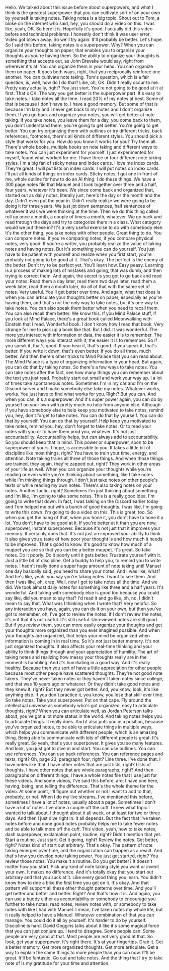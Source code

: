  Hello. We talked about this issue before about superpowers, and what I think is the greatest superpower that you can cultivate sort of on your own by yourself is taking notes. Taking notes is a big topic. Shout out to Tom, a bloke on the internet who said, hey, you should do a video on this. I was like, yeah, OK. So here it is. Hopefully it's good. I actually did this video before and technical problems. I honestly don't think it was user error. Video got blown away. So we'll try again. It'll probably be better. Let's hope. So I said this before, taking notes is a superpower. Why? When you can organize your thoughts on paper, that enables you to organize your thoughts as you're having them. So the ability to organize your thoughts is something that accepts out, as John Breveke would say, right from wherever it's at. You can organize them in your head. You can organize them on paper. It goes both ways, right, that you reciprocally reinforce one another. You can cultivate note taking. Tom's question, which is a fair question, is, well, how do I do that? Like, oh, OK. Didn't really occur to me. Pretty easy actually, right? You just start. You're not going to be good at it at first. That's OK. The way you get better is the superpower part. It's easy to take notes. I take notes all the time. I read 20% of my notes at best. Some of that is because I don't have to. I have a good memory. But some of that is because I'm lazy and I never get back to my notes and I don't organize them. If you go back and organize your notes, you will get better at note taking. If you take notes, you leave them for a day, you come back to them, you don't understand them, you're going to get better. You're going to get better. You can try organizing them with outlines or try different tricks, back references, footnotes, there's all kinds of different styles. You should pick a style that works for you. How do you know it works for you? Try them all. There's whole books, multiple books on note taking and different ways to take notes. You can just experiment for yourself. I just experimented for myself, found what worked for me. I have three or four different note taking styles. I'm a big fan of sticky notes and index cards. I love me index cards. They're great. I will put lists on index cards. I will put notes on index cards. I'll put all kinds of things on index cards. Sticky notes, I got one in front of me, whole outline for how to do an AI thing. I do these things. We have a 300 page notes file that Manuel and I took together over three and a half, four years, whatever it's been. We since come back and organized that, started out as daily notes, literally just, here's the day or the month and the day. Didn't even put the year in. Didn't really realize we were going to be doing it for three years. We just jot down sentences, half sentences of whatever it was we were thinking at the time. Then we do this thing called roll up once a month, a couple of times a month, whatever. We go back and read through the days and try to categorize them in a class. What category would we put these in? It's a very useful exercise to do with somebody else. It's the other thing, you take notes with other people. Great thing to do. You can compare notes. If you're comparing notes, if you compare physical notes, very good. If you're a writer, you probably realize the value of taking notes and having notes. But it's something you can do yourself. You just have to be patient with yourself and realize when you first start, you're probably not going to be good at it. That's okay. The perfect is the enemy of the better. Don't try to be perfect yet. You'll learn how. Easy peasy. Learning is a process of making lots of mistakes and going, that was dumb, and then trying to correct them. And again, the secret is you got to go back and read your notes. Read them a day later, read them two days later, read them a week later, read them a month later, do all of that with the same set of notes. Very useful. You'll get better over time. And again, what that does is when you can articulate your thoughts better on paper, especially as you're having them, and that's not the only way to take notes, but it's one way to take notes. You can also speak them better when you need to recall them. You can also recall them better. We know this. If you Mind Palace stuff, if you look at Mind Palace, there's a great book called Moonwalking with Einstein that I read. Wonderful book. I don't know how I read that book. Very strange for me to pick up a book like that. But I did. It was wonderful. The more you interact with information or data, the easier it is to remember. The more different ways you interact with it, the easier it is to remember. So if you speak it, that's good. If you hear it, that's good. If you speak it, that's better. If you write it down, that's even better. If you do all three, much better. And then there's other tricks to Mind Palace that you can read about. The Mind Palace is a type of organizing information in your head. But again, you can do that by taking notes. So there's a few ways to take notes. You can take notes after the fact, see how many things you can remember about the text you just read. Probably start out small and work your way up. I a lot of times take spontaneous notes. Sometimes I'm in my car and I'm on the Discord server and I make somebody else take my notes. Whatever works, works. You just have to find what works for you. Right? But you can. And when you can, it's a superpower. And it's super power again, you can do by yourself on your own with pretty much no help from anyone else. Although if you have somebody else to help keep you motivated to take notes, remind you, hey, don't forget to take notes. You can do that by yourself. You can do that by yourself. You can do that by yourself. Help keep you motivated to take notes, remind you, hey, don't forget to take notes. Or to read your notes with you or to have them prod you, whatever. It's not just accountability. Accountability helps, but can always add to accountability. So you should keep that in mind. This power or superpower, soon to be superpower of yours, I hope, is accessible to you. It takes a little bit of discipline like most things, right? You have to train your time, energy, and attention. Note taking trains all three of those things. And when those things are trained, they again, they're zapped out, right? They work in other areas of your life as well. When you can organize your thoughts while you're reading or even while you're thinking about something, like I take notes while I'm thinking things through. I don't just take notes on other people's texts or while reading my own notes. There's also taking notes on your notes. Another tactic, right? Sometimes I'm just thinking about something and I'm like, I'm going to take some notes. This is a really good idea. I'm going to write that down. In fact, I was talking on the Discord earlier today and Tom helped me out with a bunch of good thoughts. I was like, I'm going to write this down. I'm going to do a video on this. This is great, too. So when you get the hang of that, when you hone it, you don't have to hone it a lot. You don't have to be good at it. If you're better at it than you are now, superpower, instant superpower. Because it's not just that it improves your memory. It certainly does that. It's not just an improved your ability to think. It also gives you a taste of how poor your thought is and how much it needs to be improved. That's good to know. It's good to know how much of a muppet you are so that you can be a better muppet. It's great. So take notes. Do it poorly. Do it poorly until it gets better. Frustrate yourself with it. Just a little bit of discipline. Get a buddy to help you, to remind you to write notes. I hadn't really done a super huge amount of note taking until Manuel one day basically said, you need to share your notes. And I was like, what? And he's like, yeah, you say you're taking notes. I want to see them. And then I was like, oh, crap. Well, now I got to take notes all the time. And we did. We took almost daily notes for something like three and a half years. It's wonderful. And taking with somebody else is good too because you could say like, did you mean to say that? I'd read it and go like, oh, no, I didn't mean to say that. What was I thinking when I wrote that? Very helpful. So any interaction you have, again, you can do it on your own, but then you've got to remember, oh, I've got to review the notes. If I don't review the notes, it's not that it's not useful. It's still useful. Unreviewed notes are still good. But if you review them, you can more easily organize your thoughts and get your thoughts more organized than you ever imagined possible. And when your thoughts are organized, that helps your mind be organized when information is coming in in real time. So it's not just better memory. It's not just organized thoughts. It also affects your real-time thinking and your ability to think things through and your appreciation of humility. The art of taking notes and realizing how messy your thoughts really are in the moment is humbling. And it's humiliating in a good way. And it's really healthy. Because then you sort of have a little appreciation for other people because most other people have scattered thoughts. They're not good note takers. They've never taken notes or they haven't taken notes since college, and that was 10 years ago or whatever. Or they didn't take good notes and they knew it, right? But they never got better. And, you know, look, it's like anything else. If you don't practice it, you know, you lose that skill over time. So take notes. Take your superpower. Put on that cape. Fly around the intellectual universe as somebody who's got organized, easy to articulate thoughts, right? When you can articulate well, as Jordan Peterson talks about, you've got a lot more status in the world. And taking notes helps you to articulate things. It really does. And it also puts you in a position, because you've organized notes, to be able to articulate things in multiple ways, which helps you communicate with different people, which is an amazing thing. Being able to communicate with lots of different people is great. It's really great. So yeah, that's your superpower. It gives you so many features. And look, you just got to dive in and start. You can use outlines. You can use references. You can use back references. You can reference pages and texts, right? Oh, page 23, paragraph four, right? Line three. I've done that. I have notes like that. I have other notes that are just lists, right? Lists of thoughts. I have other notes that are whole paragraphs, right? And then paragraphs on different things. I have a whole notes file that I use just for these videos. And some videos, I've said this before, are, I have one here, having, being, and telling the difference. That's the whole theme for the video. At some point, I'll figure out whether or not I want to add to that, probably, or not. When I do my live streams, I've mentioned this before, sometimes I have a lot of notes, usually about a page. Sometimes I don't have a lot of notes. I've done a couple off the cuff. I knew what topic I wanted to talk about. I thought about it all week, or at least for two or three days. And then I just dive right in. It all depends. But the fact that I've taken notes before and done good notes probably helps me to take fewer notes and be able to talk more off the cuff. This video, yeah, how to take notes, dash superpower, exclamation point, routine, right? Didn't mention that yet. Start a routine. Just start. Get it going, right? Review the notes. Get better, right? Notes kind of start out arbitrary. That's okay. The pattern of note taking emerges over time, and the organization can happen as a result. And that's how you develop note taking power. You just get started, right? You review those notes. You make it a routine. Do you get better? It doesn't matter how you start. Pick any kind of note taking style you want or invent your own. It makes no difference. And it's totally okay that you start out arbitrary and that you suck at it. Like every good thing you learn. You didn't know how to ride a bike the first time you get on it. It's okay. And that pattern will support all these other thought patterns over time. And you'll get better and better and better. Right? And that's how it is. And again, you can use a buddy either as accountability or somebody to encourage you further to take notes, read notes, review notes with, or somebody to take notes with like I had with Manuel. I mean, I've taken notes my whole life, but it really helped to have a Manuel. Whatever combination of that you can manage. You could do it all by yourself. It's harder to do by yourself. Discipline is hard. David Goggins talks about it like it's some magical force that you can just conjure up. I tend to disagree. Some people can. Some people are very good at that. Most people are not very good at that. So look, get your superpower. It's right there. It's at your fingertips. Grab it. Get a better memory. Get more organized thoughts. Get more articulate. Get a way to explain the same things to more people than you can now. It'll be great. It'll be fantastic. Go out and take notes. And the thing that I try to take note of is my gratitude for your time and attention.
